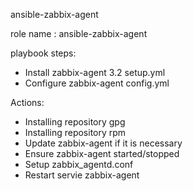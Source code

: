ansible-zabbix-agent

role name : ansible-zabbix-agent

playbook steps:

* Install zabbix-agent 3.2 setup.yml
* Configure zabbix-agent config.yml

Actions:

* Installing repository gpg
* Installing repository rpm
* Update zabbix-agent if it is necessary
* Ensure zabbix-agent started/stopped
* Setup zabbix_agentd.conf
* Restart servie zabbix-agent
